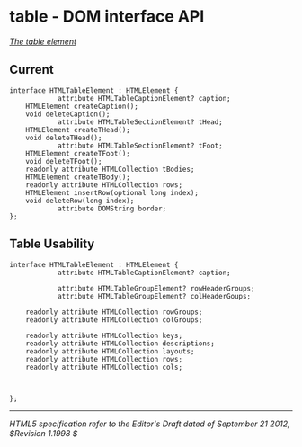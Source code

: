 table - DOM interface API
=======================

_[The table element](http://dev.w3.org/html5/spec/the-table-element.html#the-table-element)_

## Current 

	interface HTMLTableElement : HTMLElement {
				attribute HTMLTableCaptionElement? caption;
		HTMLElement createCaption();
		void deleteCaption();
				attribute HTMLTableSectionElement? tHead;
		HTMLElement createTHead();
		void deleteTHead();
				attribute HTMLTableSectionElement? tFoot;
		HTMLElement createTFoot();
		void deleteTFoot();
		readonly attribute HTMLCollection tBodies;
		HTMLElement createTBody();
		readonly attribute HTMLCollection rows;
		HTMLElement insertRow(optional long index);
		void deleteRow(long index);
				attribute DOMString border;
	};

## Table Usability

	interface HTMLTableElement : HTMLElement {
				attribute HTMLTableCaptionElement? caption;

				attribute HTMLTableGroupElement? rowHeaderGroups;
				attribute HTMLTableGroupElement? colHeaderGoups;

		readonly attribute HTMLCollection rowGroups;
		readonly attribute HTMLCollection colGroups;

		readonly attribute HTMLCollection keys;
		readonly attribute HTMLCollection descriptions;
		readonly attribute HTMLCollection layouts;
		readonly attribute HTMLCollection rows;
		readonly attribute HTMLCollection cols;



	};


-----
_HTML5 specification refer to the Editor's Draft dated of September 21 2012, $Revision 1.1998 $_
